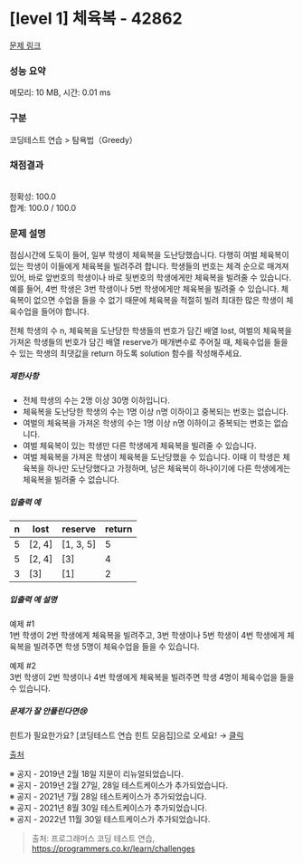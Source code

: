 # [level 1] 체육복 - 42862 

[문제 링크](https://school.programmers.co.kr/learn/courses/30/lessons/42862) 

### 성능 요약

메모리: 10 MB, 시간: 0.01 ms

### 구분

코딩테스트 연습 > 탐욕법（Greedy）

### 채점결과

<br/>정확성: 100.0<br/>합계: 100.0 / 100.0

### 문제 설명

<p style="user-select: auto;">점심시간에 도둑이 들어, 일부 학생이 체육복을 도난당했습니다. 다행히 여벌 체육복이 있는 학생이 이들에게 체육복을 빌려주려 합니다. 학생들의 번호는 체격 순으로 매겨져 있어, 바로 앞번호의 학생이나 바로 뒷번호의 학생에게만 체육복을 빌려줄 수 있습니다. 예를 들어, 4번 학생은 3번 학생이나 5번 학생에게만 체육복을 빌려줄 수 있습니다. 체육복이 없으면 수업을 들을 수 없기 때문에 체육복을 적절히 빌려 최대한 많은 학생이 체육수업을 들어야 합니다.</p>

<p style="user-select: auto;">전체 학생의 수 n, 체육복을 도난당한 학생들의 번호가 담긴 배열 lost, 여벌의 체육복을 가져온 학생들의 번호가 담긴 배열 reserve가 매개변수로 주어질 때, 체육수업을 들을 수 있는 학생의 최댓값을 return 하도록 solution 함수를 작성해주세요.</p>

<h5 style="user-select: auto;">제한사항</h5>

<ul style="user-select: auto;">
<li style="user-select: auto;">전체 학생의 수는 2명 이상 30명 이하입니다.</li>
<li style="user-select: auto;">체육복을 도난당한 학생의 수는 1명 이상 n명 이하이고 중복되는 번호는 없습니다.</li>
<li style="user-select: auto;">여벌의 체육복을 가져온 학생의 수는 1명 이상 n명 이하이고 중복되는 번호는 없습니다.</li>
<li style="user-select: auto;">여벌 체육복이 있는 학생만 다른 학생에게 체육복을 빌려줄 수 있습니다.</li>
<li style="user-select: auto;">여벌 체육복을 가져온 학생이 체육복을 도난당했을 수 있습니다. 이때 이 학생은 체육복을 하나만 도난당했다고 가정하며, 남은 체육복이 하나이기에 다른 학생에게는 체육복을 빌려줄 수 없습니다.</li>
</ul>

<h5 style="user-select: auto;">입출력 예</h5>
<table class="table" style="user-select: auto;">
        <thead style="user-select: auto;"><tr style="user-select: auto;">
<th style="user-select: auto;">n</th>
<th style="user-select: auto;">lost</th>
<th style="user-select: auto;">reserve</th>
<th style="user-select: auto;">return</th>
</tr>
</thead>
        <tbody style="user-select: auto;"><tr style="user-select: auto;">
<td style="user-select: auto;">5</td>
<td style="user-select: auto;">[2, 4]</td>
<td style="user-select: auto;">[1, 3, 5]</td>
<td style="user-select: auto;">5</td>
</tr>
<tr style="user-select: auto;">
<td style="user-select: auto;">5</td>
<td style="user-select: auto;">[2, 4]</td>
<td style="user-select: auto;">[3]</td>
<td style="user-select: auto;">4</td>
</tr>
<tr style="user-select: auto;">
<td style="user-select: auto;">3</td>
<td style="user-select: auto;">[3]</td>
<td style="user-select: auto;">[1]</td>
<td style="user-select: auto;">2</td>
</tr>
</tbody>
      </table>
<h5 style="user-select: auto;">입출력 예 설명</h5>

<p style="user-select: auto;">예제 #1<br style="user-select: auto;">
1번 학생이 2번 학생에게 체육복을 빌려주고, 3번 학생이나 5번 학생이 4번 학생에게 체육복을 빌려주면 학생 5명이 체육수업을 들을 수 있습니다.</p>

<p style="user-select: auto;">예제 #2<br style="user-select: auto;">
3번 학생이 2번 학생이나 4번 학생에게 체육복을 빌려주면 학생 4명이 체육수업을 들을 수 있습니다.</p>

<h5 style="user-select: auto;">문제가 잘 안풀린다면😢</h5>

<p style="user-select: auto;">힌트가 필요한가요? [코딩테스트 연습 힌트 모음집]으로 오세요! → <a href="https://school.programmers.co.kr/learn/courses/14743?itm_content=lesson42862" target="_blank" rel="noopener" style="user-select: auto;">클릭</a></p>

<p style="user-select: auto;"><a href="http://hsin.hr/coci/archive/2009_2010/contest6_tasks.pdf" target="_blank" rel="noopener" style="user-select: auto;">출처</a></p>

<p style="user-select: auto;">※ 공지 - 2019년 2월 18일 지문이 리뉴얼되었습니다.<br style="user-select: auto;">
※ 공지 - 2019년 2월 27일, 28일 테스트케이스가 추가되었습니다.<br style="user-select: auto;">
※ 공지 - 2021년 7월 28일 테스트케이스가 추가되었습니다.<br style="user-select: auto;">
※ 공지 - 2021년 8월 30일 테스트케이스가 추가되었습니다.<br style="user-select: auto;">
※ 공지 - 2022년 11월 30일 테스트케이스가 추가되었습니다.</p>


> 출처: 프로그래머스 코딩 테스트 연습, https://programmers.co.kr/learn/challenges